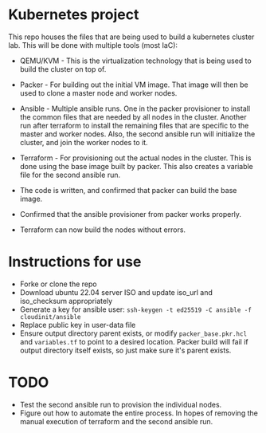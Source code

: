 # Kubernetes project
This repo houses the files that are being used to build a kubernetes cluster lab. This will be done with multiple tools (most IaC):
* QEMU/KVM - This is the virtualization technology that is being used to build the cluster on top of.
* Packer - For building out the initial VM image. That image will then be used to clone a master node and worker nodes.
* Ansible - Multiple ansible runs. One in the packer provisioner to install the common files that are needed by all nodes in the cluster. Another run after terraform to install the remaining files that are specific to the master and worker nodes. Also, the second ansible run will initialize the cluster, and join the worker nodes to it.
* Terraform - For provisioning out the actual nodes in the cluster. This is done using the base image built by packer. This also creates a variable file for the second ansible run.

* The code is written, and confirmed that packer can build the base image. 
* Confirmed that the ansible provisioner from packer works properly.
* Terraform can now build the nodes without errors.

# Instructions for use
* Forke or clone the repo
* Download ubuntu 22.04 server ISO and update iso_url and iso_checksum appropriately
* Generate a key for ansible user: `ssh-keygen -t ed25519 -C ansible -f cloudinit/ansible`
* Replace public key in user-data file
* Ensure output directory parent exists, or modify `packer_base.pkr.hcl` and `variables.tf` to point to a desired location. Packer build will fail if output directory itself exists, so just make sure it's parent exists.

# TODO
* Test the second ansible run to provision the individual nodes.
* Figure out how to automate the entire process. In hopes of removing the manual execution of terraform and the second ansible run.
